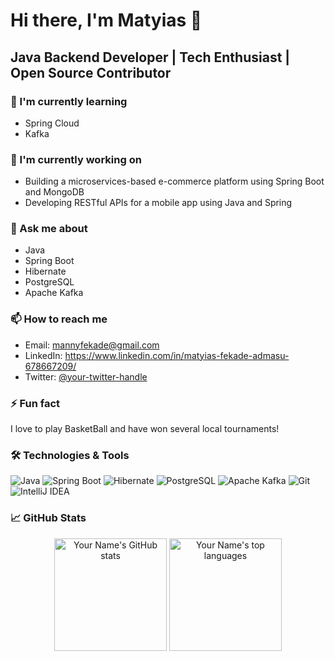 
# Hi there, I'm Matyias 👋
## Java Backend Developer | Tech Enthusiast | Open Source Contributor

### 🌱 I'm currently learning
- Spring Cloud
- Kafka

### 🔭 I'm currently working on
- Building a microservices-based e-commerce platform using Spring Boot and MongoDB
- Developing RESTful APIs for a mobile app using Java and Spring

### 💬 Ask me about
- Java
- Spring Boot
- Hibernate
- PostgreSQL
- Apache Kafka

### 📫 How to reach me
- Email: mannyfekade@gmail.com
- LinkedIn: https://www.linkedin.com/in/matyias-fekade-admasu-678667209/
- Twitter: [@your-twitter-handle](https://twitter.com/your-twitter-handle)

### ⚡ Fun fact
I love to play BasketBall and have won several local tournaments!

### 🛠️ Technologies & Tools
![Java](https://img.shields.io/badge/-Java-007396?style=flat-square&logo=java&logoColor=white)
![Spring Boot](https://img.shields.io/badge/-Spring%20Boot-6DB33F?style=flat-square&logo=spring&logoColor=white)
![Hibernate](https://img.shields.io/badge/-Hibernate-59666C?style=flat-square&logo=hibernate&logoColor=white)
![PostgreSQL](https://img.shields.io/badge/-PostgreSQL-336791?style=flat-square&logo=postgresql&logoColor=white)
![Apache Kafka](https://img.shields.io/badge/-Apache%20Kafka-231F20?style=flat-square&logo=apache-kafka&logoColor=white)
![Git](https://img.shields.io/badge/-Git-F05032?style=flat-square&logo=git&logoColor=white)
![IntelliJ IDEA](https://img.shields.io/badge/-IntelliJ%20IDEA-000000?style=flat-square&logo=intellij-idea&logoColor=white)

### 📈 GitHub Stats
<p align="center">
  <img height="180em" src="https://github-readme-stats.vercel.app/api?username=your-username&show_icons=true&theme=radical&include_all_commits=true&count_private=true" alt="Your Name's GitHub stats" />
  <img height="180em" src="https://github-readme-stats.vercel.app/api/top-langs/?username=your-username&layout=compact&langs_count=8&theme=radical" alt="Your Name's top languages" />
</p>
